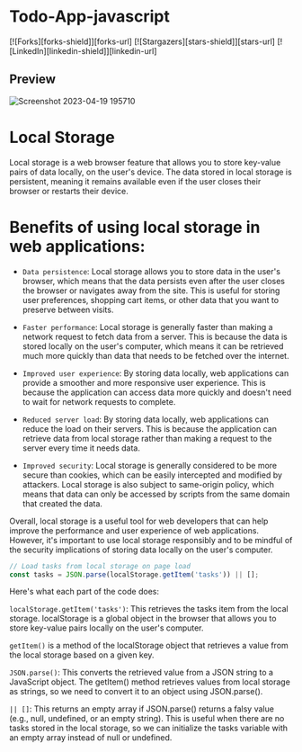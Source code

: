 # Todo-App-javascript

[![Forks][forks-shield]][forks-url]
[![Stargazers][stars-shield]][stars-url]
[![LinkedIn][linkedin-shield]][linkedin-url]

## Preview 

![Screenshot 2023-04-19 195710](https://user-images.githubusercontent.com/83384315/233151057-d05edf29-88bf-42fd-a8d9-3e843359ef35.png)

# Local Storage
Local storage is a web browser feature that allows you to store key-value pairs of data locally, on the user's device. The data stored in local storage is persistent, meaning it remains available even if the user closes their browser or restarts their device.

# Benefits of using local storage in web applications:

- `Data persistence`: Local storage allows you to store data in the user's browser, which means that the data persists even after the user closes the browser or navigates away from the site. This is useful for storing user preferences, shopping cart items, or other data that you want to preserve between visits.

- `Faster performance`: Local storage is generally faster than making a network request to fetch data from a server. This is because the data is stored locally on the user's computer, which means it can be retrieved much more quickly than data that needs to be fetched over the internet.

- `Improved user experience`: By storing data locally, web applications can provide a smoother and more responsive user experience. This is because the application can access data more quickly and doesn't need to wait for network requests to complete.

- `Reduced server load`: By storing data locally, web applications can reduce the load on their servers. This is because the application can retrieve data from local storage rather than making a request to the server every time it needs data.

- `Improved security`: Local storage is generally considered to be more secure than cookies, which can be easily intercepted and modified by attackers. Local storage is also subject to same-origin policy, which means that data can only be accessed by scripts from the same domain that created the data.

Overall, local storage is a useful tool for web developers that can help improve the performance and user experience of web applications. However, it's important to use local storage responsibly and to be mindful of the security implications of storing data locally on the user's computer.

```js
// Load tasks from local storage on page load
const tasks = JSON.parse(localStorage.getItem('tasks')) || [];
```

Here's what each part of the code does:

`localStorage.getItem('tasks')`: This retrieves the tasks item from the local storage. localStorage is a global object in the browser that allows you to store key-value pairs locally on the user's computer. 

`getItem()` is a method of the localStorage object that retrieves a value from the local storage based on a given key.

`JSON.parse()`: This converts the retrieved value from a JSON string to a JavaScript object. The getItem() method retrieves values from local storage as strings, so we need to convert it to an object using JSON.parse().

`|| []`: This returns an empty array if JSON.parse() returns a falsy value (e.g., null, undefined, or an empty string). This is useful when there are no tasks stored in the local storage, so we can initialize the tasks variable with an empty array instead of null or undefined.
